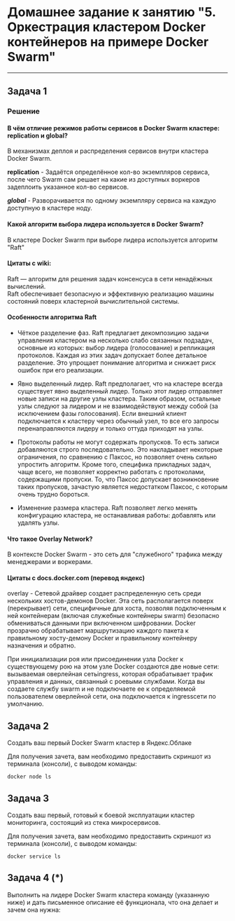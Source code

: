 # Домашнее задание к занятию "5. Оркестрация кластером Docker контейнеров на примере Docker Swarm"

---

## Задача 1

### Решение     
#### В чём отличие режимов работы сервисов в Docker Swarm кластере: replication и global?
В механизмах деплоя и распределения сервисов внутри кластера Docker Swarm.

**replication** - Задаётся определённое кол-во экземпляров сервиса, после чего Swarm сам решает на какие из доступных воркеров задеплоить указанное кол-во сервисов.

***global*** - Разворачивается по одному экземпляру сервиса на каждую доступную в кластере ноду.

#### Какой алгоритм выбора лидера используется в Docker Swarm?  
В кластере Docker Swarm при выборе лидера используется алгоритм "Raft"  
#### Цитаты с wiki:     
Raft — алгоритм для решения задач консенсуса в сети ненадёжных вычислений.      
Raft обеспечивает безопасную и эффективную реализацию машины состояний поверх кластерной вычислительной системы.    

#### Особенности алгоритма Raft
- Чёткое разделение фаз. Raft предлагает декомпозицию задачи управления кластером на несколько слабо связанных подзадач, основные из которых: выбор лидера (голосование) и репликация протоколов. Каждая из этих задач допускает более детальное разделение. Это упрощает понимание алгоритма и снижает риск ошибок при его реализации.       

- Явно выделенный лидер. Raft предполагает, что на кластере всегда существует явно выделенный лидер. Только этот лидер отправляет новые записи на другие узлы кластера. Таким образом, остальные узлы следуют за лидером и не взаимодействуют между собой (за исключением фазы голосования). Если внешний клиент подключается к кластеру через обычный узел, то все его запросы перенаправляются лидеру и только оттуда приходят на узлы.  

- Протоколы работы не могут содержать пропусков. То есть записи добавляются строго последовательно. Это накладывает некоторые ограничения, по сравнению с Паксос, но позволяет очень сильно упростить алгоритм. Кроме того, специфика прикладных задач, чаще всего, не позволяет корректно работать с протоколами, содержащими пропуски. То, что Паксос допускает возникновение таких пропусков, зачастую является недостатком Паксос, с которым очень трудно бороться.  

- Изменение размера кластера. Raft позволяет легко менять конфигурацию кластера, не останавливая работы: добавлять или удалять узлы.  

#### Что такое Overlay Network? 
В контексте Docker Swarm - это сеть для "служебного" трафика между менеджерами и воркерами.     
#### Цитаты с docs.docker.com (перевод яндекс)       

overlay - Сетевой драйвер создает распределенную сеть среди нескольких хостов-демонов Docker. Эта сеть располагается поверх (перекрывает) сети, специфичные для хоста, позволяя подключенным к ней контейнерам (включая служебные контейнеры swarm) безопасно обмениваться данными при включенном шифровании. Docker прозрачно обрабатывает маршрутизацию каждого пакета к правильному хосту-демону Docker и правильному контейнеру назначения и обратно.       

При инициализации роя или присоединении узла Docker к существующему рою на этом узле Docker создаются две новые сети:   
вызываемая оверлейная сетьingress, которая обрабатывает трафик управления и данных, связанный с роевыми службами. 
Когда вы создаете службу swarm и не подключаете ее к определяемой пользователем оверлейной сети, она подключается к ingressсети по умолчанию.   

## Задача 2

Создать ваш первый Docker Swarm кластер в Яндекс.Облаке

Для получения зачета, вам необходимо предоставить скриншот из терминала (консоли), с выводом команды:
```
docker node ls
```

## Задача 3

Создать ваш первый, готовый к боевой эксплуатации кластер мониторинга, состоящий из стека микросервисов.

Для получения зачета, вам необходимо предоставить скриншот из терминала (консоли), с выводом команды:
```
docker service ls
```

## Задача 4 (*)

Выполнить на лидере Docker Swarm кластера команду (указанную ниже) и дать письменное описание её функционала, что она делает и зачем она нужна:
```
